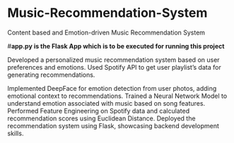# Music-Recommendation-System
Content based and Emotion-driven Music Recommendation System

#**app.py is the Flask App which is to be executed for running this project**

Developed a personalized music recommendation system based on user preferences and emotions. Used Spotify API to get user playlist’s data for generating recommendations. 

Implemented DeepFace for emotion detection from user photos, adding emotional context to recommendations. Trained a Neural Network Model to understand emotion associated with music based on song features. Performed Feature Engineering on Spotify data and calculated recommendation scores using Euclidean Distance. Deployed the recommendation system using Flask, showcasing backend development skills.
